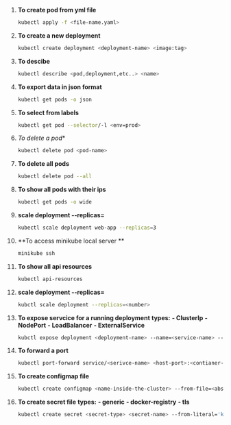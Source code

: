 
1. **To create pod from yml file**
   ```bash
   kubectl apply -f <file-name.yaml>

2. **To create a new deployment**
    ```bash
    kubectl create deployment <deployment-name> <image:tag> 
3. **To descibe**
   ```bash
   kubectl describe <pod,deployment,etc..> <name>
4. **To export data in json format**
    ```bash
    kubectl get pods -o json
5. **To select from labels**
    ```bash
    kubectl get pod --selector/-l <env=prod>

6. *To delete a pod**
    ```bash
    kubectl delete pod <pod-name>

7. **To delete all pods**
    ```bash
    kubectl delete pod --all

8. **To show all pods with their ips**
    ```bash
    kubectl get pods -o wide

9. **scale deployment <deployment-name> --replicas=<count>**
    ```bash
    kubectl scale deployment web-app --replicas=3

10. **To access minikube local server **
    ```bash
    minikube ssh

11. **To show all api resources**
    ```bash
    kubectl api-resources

12. **scale deployment <deployment-name> --replicas=<count>**
    ```bash
    kubctl scale deployment --replicas=<number>

13. **To expose servcice for a running deployment**
 **types:**
   **- ClusterIp**
   **- NodePort**
   **- LoadBalancer**
   **- ExternalService**
    ```bash
    kubctl expose deployment <deployment-name> --name=<service-name> --type=<service-type> --port=9090 --target-port=9090


14. **To forward a port**
    ```bash
    kubectl port-forward service/<serivce-name> <host-port>:<contianer-port>


15. **To create configmap file**
    ```bash
    kubectl create configmap <name-inside-the-cluster> --from-file=<absolute-file-path>

16. **To create secret file**
    **types:**
    **- generic**
    **- docker-registry**
    **- tls**
    ```bash
    kubectl create secret <secret-type> <secret-name> --from-literal='key'='value'